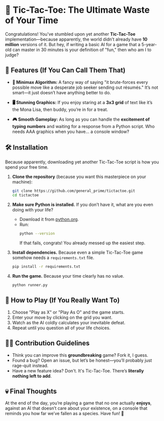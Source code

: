 # 🚀 Tic-Tac-Toe: The Ultimate Waste of Your Time

Congratulations! You've stumbled upon yet another **Tic-Tac-Toe** implementation—because apparently, the world didn’t already have **10 million** versions of it. But hey, if writing a basic AI for a game that a 5-year-old can master in 30 minutes is your definition of "fun," then who am I to judge?

## 🤡 Features (If You Can Call Them That)

- **🔮 Minimax Algorithm:** A fancy way of saying "it brute-forces every possible move like a desperate job seeker sending out résumés." It’s not smart—it just doesn’t have anything better to do.

- **🖥️ Stunning Graphics:** If you enjoy staring at a **3x3 grid** of text like it’s the Mona Lisa, then buddy, you’re in for a treat.

- **🎮 Smooth Gameplay:** As long as you can handle the **excitement of typing numbers** and waiting for a response from a Python script. Who needs AAA graphics when you have… a console window?

## 🛠️ Installation

Because apparently, downloading yet another Tic-Tac-Toe script is how you spend your free time.

1. **Clone the repository** (because you want this masterpiece on your machine):

   ```sh
   git clone https://github.com/general_prime/tictactoe.git
   cd tictactoe
   ```

2. **Make sure Python is installed.** If you don’t have it, what are you even doing with your life?

   - Download it from [python.org](https://www.python.org/downloads/).
   - Run:
     ```sh
     python --version
     ```
     If that fails, congrats! You already messed up the easiest step.

3. **Install dependencies.** Because even a simple Tic-Tac-Toe game somehow needs a `requirements.txt` file.

   ```sh
   pip install -r requirements.txt
   ```

4. **Run the game.** Because your time clearly has no value.
   ```sh
   python runner.py
   ```

## 🚷 How to Play (If You Really Want To)

1. Choose "Play as X" or "Play As O" and the game starts.
1. Enter your move by clicking on the grid you want.
1. Watch as the AI coldly calculates your inevitable defeat.
1. Repeat until you question all of your life choices.

## 🤦‍♂️ Contribution Guidelines

- Think you can improve this **groundbreaking** game? Fork it, I guess.
- Found a bug? Open an issue, but let’s be honest—you’ll probably just rage-quit instead.
- Have a new feature idea? Don't. It's Tic-Tac-Toe. There’s **literally nothing left to add**.

## 💀 Final Thoughts

At the end of the day, you’re playing a game that no one actually **enjoys**, against an AI that doesn’t care about your existence, on a console that reminds you how far we’ve fallen as a species. Have fun! 🎉
